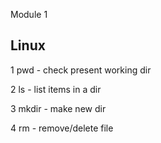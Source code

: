Module 1

Linux
-----
1 pwd - check present working dir

2 ls - list items in a dir

3 mkdir - make new dir

4 rm - remove/delete file
